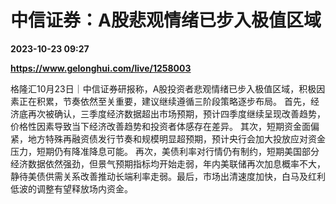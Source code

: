 # 中信证券：A股悲观情绪已步入极值区域

**2023-10-23 09:27**

**https://www.gelonghui.com/live/1258003**

格隆汇10月23日｜中信证券研报称，A股投资者悲观情绪已步入极值区域，积极因素正在积累，节奏依然至关重要，建议继续遵循三阶段策略逐步布局。 首先，经济底再次被确认，三季度经济数据超出市场预期，预计四季度继续呈现改善趋势，价格性因素导致当下经济改善趋势和投资者体感存在差异。 其次，短期资金面偏紧，地方特殊再融资债发行节奏和规模明显超预期，预计央行会加大投放应对资金压力，短期仍有降准降息可能。 再次，美债利率对行情仍有制约，短期美国部分经济数据依然强劲，但景气预期指标均开始走弱，年内美联储再次加息概率不大，静待美债供需关系改善推动长端利率走弱。最后，市场出清速度加快，白马及红利低波的调整有望释放场内资金。